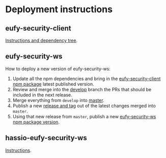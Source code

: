 # Deployment instructions

## eufy-security-client

[Instructions and dependency tree](https://github.com/bropat/eufy-security-client/tree/develop/docs/deployment.md).

## eufy-security-ws

How to deploy a new version of eufy-security-ws:

1. Update all the npm dependencies and bring in the [eufy-security-client npm package](https://www.npmjs.com/package/eufy-security-client) latest published version.
2. Review and merge into the [develop](https://github.com/bropat/eufy-security-ws/tree/develop) branch the PRs that should be included in the next release.
3. Merge everything from `develop` into [master](https://github.com/bropat/eufy-security-ws/tree/master).
4. Publish a new [release and tag](https://github.com/bropat/eufy-security-ws/releases/new) out of the latest changes merged into `master`.
5. Using that new release from `master`, publish a new [eufy-security-ws npm package version](https://www.npmjs.com/package/eufy-security-ws).

## hassio-eufy-security-ws

[Instructions](https://github.com/bropat/hassio-eufy-security-ws/tree/develop/eufy-security-ws/deployment.md).
